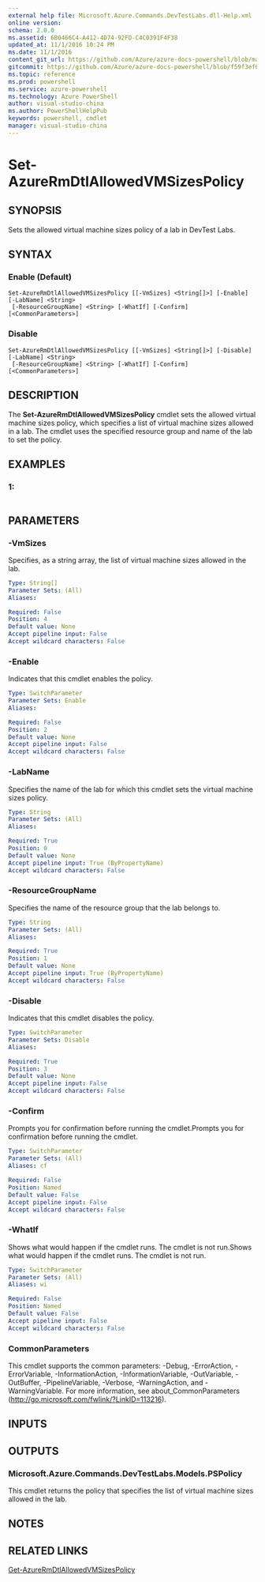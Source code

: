 ```yaml
---
external help file: Microsoft.Azure.Commands.DevTestLabs.dll-Help.xml
online version: 
schema: 2.0.0
ms.assetid: 6B0466C4-A412-4D74-92FD-C4C0391F4F38
updated_at: 11/1/2016 10:24 PM
ms.date: 11/1/2016
content_git_url: https://github.com/Azure/azure-docs-powershell/blob/master/azureps-cmdlets-docs/ResourceManager/AzureRM.DevTestLabs/v2.2.0/Set-AzureRmDtlAllowedVMSizesPolicy.md
gitcommit: https://github.com/Azure/azure-docs-powershell/blob/f59f3ef60bc592383812213e69fd77ba950759ed/azureps-cmdlets-docs/ResourceManager/AzureRM.DevTestLabs/v2.2.0/Set-AzureRmDtlAllowedVMSizesPolicy.md
ms.topic: reference
ms.prod: powershell
ms.service: azure-powershell
ms.technology: Azure PowerShell
author: visual-studio-china
ms.author: PowerShellHelpPub
keywords: powershell, cmdlet
manager: visual-studio-china
---
```


# Set-AzureRmDtlAllowedVMSizesPolicy

## SYNOPSIS
Sets the allowed virtual machine sizes policy of a lab in DevTest Labs.

## SYNTAX

### Enable (Default)
```
Set-AzureRmDtlAllowedVMSizesPolicy [[-VmSizes] <String[]>] [-Enable] [-LabName] <String>
 [-ResourceGroupName] <String> [-WhatIf] [-Confirm] [<CommonParameters>]
```

### Disable
```
Set-AzureRmDtlAllowedVMSizesPolicy [[-VmSizes] <String[]>] [-Disable] [-LabName] <String>
 [-ResourceGroupName] <String> [-WhatIf] [-Confirm] [<CommonParameters>]
```

## DESCRIPTION
The **Set-AzureRmDtlAllowedVMSizesPolicy** cmdlet sets the allowed virtual machine sizes policy, which specifies a list of virtual machine sizes allowed in a lab.
The cmdlet uses the specified resource group and name of the lab to set the policy.

## EXAMPLES

### 1:
```

```

## PARAMETERS

### -VmSizes
Specifies, as a string array, the list of virtual machine sizes allowed in the lab.

```yaml
Type: String[]
Parameter Sets: (All)
Aliases: 

Required: False
Position: 4
Default value: None
Accept pipeline input: False
Accept wildcard characters: False
```

### -Enable
Indicates that this cmdlet enables the policy.

```yaml
Type: SwitchParameter
Parameter Sets: Enable
Aliases: 

Required: False
Position: 2
Default value: None
Accept pipeline input: False
Accept wildcard characters: False
```

### -LabName
Specifies the name of the lab for which this cmdlet sets the virtual machine sizes policy.

```yaml
Type: String
Parameter Sets: (All)
Aliases: 

Required: True
Position: 0
Default value: None
Accept pipeline input: True (ByPropertyName)
Accept wildcard characters: False
```

### -ResourceGroupName
Specifies the name of the resource group that the lab belongs to.

```yaml
Type: String
Parameter Sets: (All)
Aliases: 

Required: True
Position: 1
Default value: None
Accept pipeline input: True (ByPropertyName)
Accept wildcard characters: False
```

### -Disable
Indicates that this cmdlet disables the policy.

```yaml
Type: SwitchParameter
Parameter Sets: Disable
Aliases: 

Required: True
Position: 3
Default value: None
Accept pipeline input: False
Accept wildcard characters: False
```

### -Confirm
Prompts you for confirmation before running the cmdlet.Prompts you for confirmation before running the cmdlet.

```yaml
Type: SwitchParameter
Parameter Sets: (All)
Aliases: cf

Required: False
Position: Named
Default value: False
Accept pipeline input: False
Accept wildcard characters: False
```

### -WhatIf
Shows what would happen if the cmdlet runs.
The cmdlet is not run.Shows what would happen if the cmdlet runs.
The cmdlet is not run.

```yaml
Type: SwitchParameter
Parameter Sets: (All)
Aliases: wi

Required: False
Position: Named
Default value: False
Accept pipeline input: False
Accept wildcard characters: False
```

### CommonParameters
This cmdlet supports the common parameters: -Debug, -ErrorAction, -ErrorVariable, -InformationAction, -InformationVariable, -OutVariable, -OutBuffer, -PipelineVariable, -Verbose, -WarningAction, and -WarningVariable. For more information, see about_CommonParameters (http://go.microsoft.com/fwlink/?LinkID=113216).

## INPUTS

## OUTPUTS

### Microsoft.Azure.Commands.DevTestLabs.Models.PSPolicy
This cmdlet returns the policy that specifies the list of virtual machine sizes allowed in the lab.

## NOTES

## RELATED LINKS

[Get-AzureRmDtlAllowedVMSizesPolicy](xref:ResourceManager/AzureRM.DevTestLabs/v2.2.0/Get-AzureRmDtlAllowedVMSizesPolicy.md)


